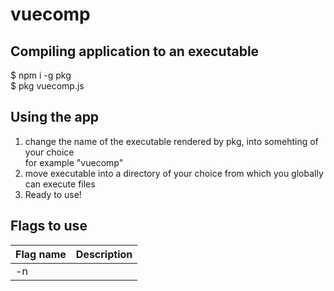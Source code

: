 # vuecomp
## Compiling application to an executable
$ npm i -g pkg  
$ pkg vuecomp.js

## Using the app
1. change the name of the executable rendered by pkg, into somehting of your choice  
for example "vuecomp"
2. move executable into a directory of your choice from which you globally can execute files
3. Ready to use!

## Flags to use
| Flag name      | Description |
| ----------- | ----------- |
| -n <title of file>      | Sets the name of a vue component       |
| -d   | Adds a data property to the component        |
| -m   | Adds a methods property to the component        |
| --help   | Displays all options to the console        |

## Example
$ vuecomp -n Button -d -m
Generates a file with the Button.vue  
which contains a vue component with data- and methods properties.